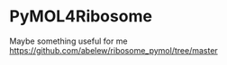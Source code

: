 # PyMOL4Ribosome

Maybe something useful for me https://github.com/abelew/ribosome_pymol/tree/master

